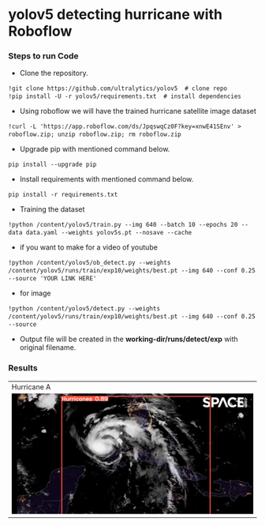 # yolov5 detecting hurricane with Roboflow

### Steps to run Code
- Clone the repository.
```
!git clone https://github.com/ultralytics/yolov5  # clone repo
!pip install -U -r yolov5/requirements.txt  # install dependencies
```
- Using roboflow we will have the trained hurricane satellite image dataset
```
!curl -L 'https://app.roboflow.com/ds/JpqswqCz0F?key=xnwE41SEnv' > roboflow.zip; unzip roboflow.zip; rm roboflow.zip
```
- Upgrade pip with mentioned command below.
```
pip install --upgrade pip
```
- Install requirements with mentioned command below.
```
pip install -r requirements.txt
```
- Training the dataset
```
!python /content/yolov5/train.py --img 640 --batch 10 --epochs 20 --data data.yaml --weights yolov5s.pt --nosave --cache
```
- if you want to make for a video of youtube
```
!python /content/yolov5/ob_detect.py --weights /content/yolov5/runs/train/exp10/weights/best.pt --img 640 --conf 0.25 --source 'YOUR LINK HERE'
```
- for image
```
!python /content/yolov5/detect.py --weights /content/yolov5/runs/train/exp10/weights/best.pt --img 640 --conf 0.25 --source
```
- Output file will be created in the <b>working-dir/runs/detect/exp</b> with original filename.

### Results
<table>
  <tr>
    <td>Hurricane A</td>
  </tr>
  <tr>
   <td><img src="https://github.com/leticiastachelski/yolov5/blob/master/Detecting%20motion/Captura%20de%20tela%20de%202022-09-13%2003-14-18.png"></td>
  </tr>
 </table>
 
 
